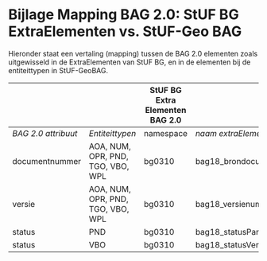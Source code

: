Bijlage Mapping BAG 2.0: StUF BG ExtraElementen vs. StUF-Geo BAG
================================================================

Hieronder staat een vertaling (mapping) tussen de BAG 2.0 elementen zoals
uitgewisseld in de ExtraElementen van StUF BG, en in de elementen bij de
entiteittypen in StUF-GeoBAG.

|                     |                                   | StUF BG Extra Elementen BAG 2.0 |                                  |            | StUF-Geo BAG |                |                       |
|---------------------|-----------------------------------|---------------------------------|----------------------------------|------------|--------------|----------------|-----------------------|
| *BAG 2.0 attribuut* | *Entiteittypen*                   | namespace                       | *naam extraElement*              | *Type*     | *namespace*  | *naam element* | *Type*                |
| documentnummer      | AOA, NUM, OPR, PND, TGO, VBO, WPL | bg0310                          | bag18_brondocument_identificatie | AN40       | geobag0101   | brondocument   | AN40                  |
| versie              | AOA, NUM, OPR, PND, TGO, VBO, WPL | bg0310                          | bag18_versienummer               | N          | geobag0101   | versie         | Integer               |
| status              | PND                               | bg0310                          | bag18_statusPand                 | Enumeratie | geobag0101   | status         | StatusPand            |
| status              | VBO                               | bg0310                          | bag18_statusVerblijfsobject      | Enumeratie | geobag0101   | status         | StatusVerblijfsobject |
